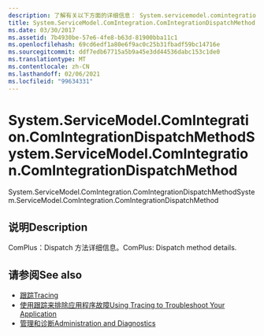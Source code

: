 ```yaml
---
description: 了解有关以下方面的详细信息： System.servicemodel.comintegration。 ComIntegrationDispatchMethod
title: System.ServiceModel.ComIntegration.ComIntegrationDispatchMethod
ms.date: 03/30/2017
ms.assetid: 7b4930be-57e6-4fe8-b63d-81900bba11c1
ms.openlocfilehash: 69cd6edf1a80e6f9ac0c25b31fbadf59bc14716e
ms.sourcegitcommit: ddf7edb67715a5b9a45e3dd44536dabc153c1de0
ms.translationtype: MT
ms.contentlocale: zh-CN
ms.lasthandoff: 02/06/2021
ms.locfileid: "99634331"
---
```

# <a name="systemservicemodelcomintegrationcomintegrationdispatchmethod"></a><span data-ttu-id="79bd9-103">System.ServiceModel.ComIntegration.ComIntegrationDispatchMethod</span><span class="sxs-lookup"><span data-stu-id="79bd9-103">System.ServiceModel.ComIntegration.ComIntegrationDispatchMethod</span></span>

<span data-ttu-id="79bd9-104">System.ServiceModel.ComIntegration.ComIntegrationDispatchMethod</span><span class="sxs-lookup"><span data-stu-id="79bd9-104">System.ServiceModel.ComIntegration.ComIntegrationDispatchMethod</span></span>  
  
## <a name="description"></a><span data-ttu-id="79bd9-105">说明</span><span class="sxs-lookup"><span data-stu-id="79bd9-105">Description</span></span>  

 <span data-ttu-id="79bd9-106">ComPlus：Dispatch 方法详细信息。</span><span class="sxs-lookup"><span data-stu-id="79bd9-106">ComPlus: Dispatch method details.</span></span>  
  
## <a name="see-also"></a><span data-ttu-id="79bd9-107">请参阅</span><span class="sxs-lookup"><span data-stu-id="79bd9-107">See also</span></span>

- [<span data-ttu-id="79bd9-108">跟踪</span><span class="sxs-lookup"><span data-stu-id="79bd9-108">Tracing</span></span>](index.md)
- [<span data-ttu-id="79bd9-109">使用跟踪来排除应用程序故障</span><span class="sxs-lookup"><span data-stu-id="79bd9-109">Using Tracing to Troubleshoot Your Application</span></span>](using-tracing-to-troubleshoot-your-application.md)
- [<span data-ttu-id="79bd9-110">管理和诊断</span><span class="sxs-lookup"><span data-stu-id="79bd9-110">Administration and Diagnostics</span></span>](../index.md)
